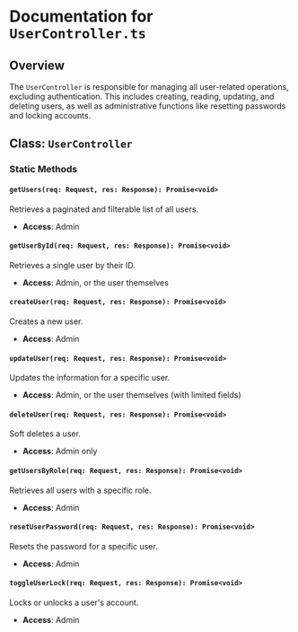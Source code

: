 # Documentation for `UserController.ts`

## Overview

The `UserController` is responsible for managing all user-related operations, excluding authentication. This includes creating, reading, updating, and deleting users, as well as administrative functions like resetting passwords and locking accounts.

## Class: `UserController`

### Static Methods

#### `getUsers(req: Request, res: Response): Promise<void>`

Retrieves a paginated and filterable list of all users.

-   **Access**: Admin

#### `getUserById(req: Request, res: Response): Promise<void>`

Retrieves a single user by their ID.

-   **Access**: Admin, or the user themselves

#### `createUser(req: Request, res: Response): Promise<void>`

Creates a new user.

-   **Access**: Admin

#### `updateUser(req: Request, res: Response): Promise<void>`

Updates the information for a specific user.

-   **Access**: Admin, or the user themselves (with limited fields)

#### `deleteUser(req: Request, res: Response): Promise<void>`

Soft deletes a user.

-   **Access**: Admin only

#### `getUsersByRole(req: Request, res: Response): Promise<void>`

Retrieves all users with a specific role.

-   **Access**: Admin

#### `resetUserPassword(req: Request, res: Response): Promise<void>`

Resets the password for a specific user.

-   **Access**: Admin

#### `toggleUserLock(req: Request, res: Response): Promise<void>`

Locks or unlocks a user's account.

-   **Access**: Admin

